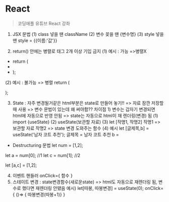 # React
> 코딩애플 유튜브 React 강좌
1. JSX 문법
(1) class 넣을 땐 className
(2) 변수 꽂을 땐 {변수명}
(3) style 넣을 땐 style = {{이름:'값'}}

2. return() 안에는 병렬로 태그 2개 이상 기입 금지
(1) 예시 : 가능 =>병렬X
- return (
-   <div>
      <div></div>
    <div/>
 - );
  
 (2) 예시 : 불가능 => 병렬
  return (
    <div>
    </div>
    <div>
    </div>
  );
  
  3. State : 자주 변경될거같은 html부분은 state로 만들어 놓기!!
  => 자료 잠깐 저장할때 사용
  => 변수 문법이 있는데 왜 써야함??
  차이점 1) 변수는 갑자기 변경되면 html에 자동으로 반영 안됨
  => state는 자동으로 html이 재 렌더링(변경) 됨
  (1) import {useState}
  (2) useState(보관할 자료)
  (3) let [작명1, 작명2]
  작명1 => 보관할 자료 
  작명2 => state 변경 도와주는 함수
  (4) 예시
  let [글제목,b] = useState('남자 코트 추천');
  글제목 = 남자 코트 추천
  b = 
  
  * Destructuring 문법
  let num = [1,2];
  
  let a = num[0]; //1
  let c = num[1]; //2
  
  let [a,c] = [1,2];
  
  4. 이벤트 핸들러 onClick={ 함수 }
  5. 스테이트 변경 : state변경함수(새로운state)
     => html도 자동으로 재렌더링 됨, 변수로 했다면 재렌더링 안됐음
  예시)
      let[따봉, 따봉변경] = useState(0);
      onClick={ ()=> { 따봉변경(따봉+1)} }
      
  
